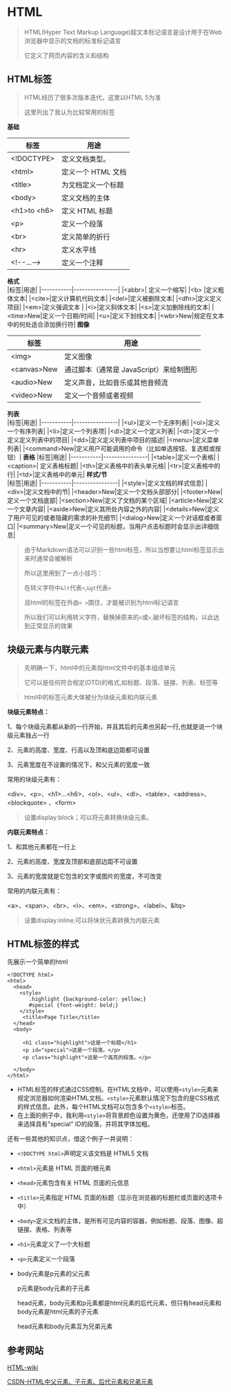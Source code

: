 # HTML

> HTML(Hyper Text Markup Language)超文本标记语言是设计用于在Web 浏览器中显示的文档的标准标记语言  
>
> 它定义了网页内容的含义和结构

## HTML标签

> HTML经历了很多次版本迭代，这里以HTML 5为准
>
> 这里列出了我认为比较常用的标签

**基础**	 

|标签|用途|
|-----------|----------------|
|<!DOCTYPE>|定义文档类型。 |
|&lt;html&gt;| 定义一个 HTML 文档 |
|&lt;title&gt;| 为文档定义一个标题|
|&lt;body&gt;| 定义文档的主体|
|&lt;h1&gt;to &lt;h6&gt;| 定义 HTML 标题|
|&lt;p&gt;| 定义一个段落|
|&lt;br&gt;| 定义简单的折行|
|&lt;hr&gt;|定义水平线|
|&lt;!--...--&gt;| 定义一个注释|

**格式**	 
|标签|用途|
|-----------|----------------|
|&lt;abbr>|	定义一个缩写|
|&lt;b>	|定义粗体文本|
|&lt;cite>|定义计算机代码文本|
|&lt;del>|定义被删除文本|
|&lt;dfn>|定义定义项目|
|&lt;em>|定义强调文本 |
|&lt;i>|定义斜体文本|
|&lt;s>|定义加删除线的文本|
|&lt;time>New|定义一个日期/时间|
|&lt;u>|定义下划线文本|
|&lt;wbr>New|规定在文本中的何处适合添加换行符|
**图像**	 

|标签|用途|
|-----------|----------------|
|&lt;img>	|定义图像|
|&lt;canvas>New|通过脚本（通常是 JavaScript）来绘制图形|
|&lt;audio>New|定义声音，比如音乐或其他音频流|
|&lt;video>New|定义一个音频或者视频|
**列表**	 
|标签|用途|
|-----------|----------------|
|&lt;ul>|定义一个无序列表|
|&lt;ol>|定义一个有序列表|
|&lt;li>|定义一个列表项|
|&lt;dl>|定义一个定义列表|
|&lt;dt>|定义一个定义定义列表中的项目|
|&lt;dd>|定义定义列表中项目的描述|
|&lt;menu>|定义菜单列表|
|&lt;command>New|定义用户可能调用的命令（比如单选按钮、复选框或按钮）|
**表格**
|标签|用途|
|-----------|----------------|
|&lt;table>|定义一个表格|
|&lt;caption>|	定义表格标题|
|&lt;th>|定义表格中的表头单元格|
|&lt;tr>|定义表格中的行|
|&lt;td>|定义表格中的单元|
**样式/节**	 
|标签|用途|
|-----------|----------------|
|&lt;style>|定义文档的样式信息|
|&lt;div>|定义文档中的节|
|&lt;header>New|定义一个文档头部部分|
|&lt;footer>New|定义一个文档底部|
|&lt;section>New|定义了文档的某个区域|
|&lt;article>New|定义一个文章内容|
|&lt;aside>New|定义其所处内容之外的内容|
|&lt;details>New|定义了用户可见的或者隐藏的需求的补充细节|
|&lt;dialog>New|定义一个对话框或者窗口|
|&lt;summary>New|定义一个可见的标题，当用户点击标题时会显示出详细信息|



> 由于Markdown语法可以识别一些html标签，所以当想要让html标签显示出来时通常会被解析
>
> 所以这里用到了一点小技巧：
>
> 在转义字符中`&lt`代表`<`,`&gt`代表`>`
>
> 且html的标签在外由`< >`围住，才能被识别为html标记语言
>
> 所以我们可以利用转义字符，替换掉原来的`<`或`>`,破坏标签的结构，以此达到正常显示的效果



## 块级元素与内联元素

> 先明确一下，html中的元素指html文件中的基本组成单元
>
> 它可以是任何符合规定(DTD)的格式,如标题、段落、链接、列表、标签等

> html中的标签元素大体被分为块级元素和内联元素

**块级元素特点：**

1、每个块级元素都从新的一行开始，并且其后的元素也另起一行,也就是说一个块级元素独占一行

2、元素的高度、宽度、行高以及顶和底边距都可设置

3、元素宽度在不设置的情况下，和父元素的宽度一致

常用的块级元素有：

&lt;div>、&lt;p>、&lt;h1>...<h6&gt;、&lt;ol>、&lt;ul>、&lt;dl>、&lt;table>、&lt;address>、&lt;blockquote> 、&lt;form&gt;

> 设置display:block；可以将元素转换块级元素。

**内联元素特点：**

1、和其他元素都在一行上

2、元素的高度、宽度及顶部和底部边距不可设置

3、元素的宽度就是它包含的文字或图片的宽度，不可改变

常用的内联元素有：

&lt;a>、&lt;span>、&lt;br>、&lt;i>、&lt;em>、&lt;strong>、&lt;label>、&ltq>

> 设置display:inline;可以将块状元素转换为内联元素

## HTML标签的样式

先展示一个简单的html

```{
<!DOCTYPE html>
<html>
  <head>
    <style>
       .highlight {background-color: yellow;}
       #special {font-weight: bold;}
    </style>
     <title>Page Title</title>
  </head>
  <body>

     <h1 class="highlight">这是一个标题</h1>
     <p id="special">这是一个段落。</p>
     <p class="highlight">这是一个高亮的段落。</p>

  </body>
</html>
```

* HTML标签的样式通过CSS控制。在HTML文档中，可以使用`<style>`元素来规定浏览器如何渲染HTML文档。`<style>`元素默认情况下包含的是CSS格式的样式信息。此外，每个HTML文档可以包含多个`<style>`标签。
* 在上面的例子中，我利用`<style>`将背景颜色设置为黄色，还使用了ID选择器来选择具有"special" ID的段落，并将其字体加粗。

还有一些其他的知识点，借这个例子一并说明：

- `<!DOCTYPE html>`声明定义该文档是 HTML5 文档

- `<html>`元素是 HTML 页面的根元素

- `<head>`元素包含有关 HTML 页面的元信息

- `<title>`元素指定 HTML 页面的标题（显示在浏览器的标题栏或页面的选项卡中）

- `<body>`定义文档的主体，是所有可见内容的容器，例如标题、段落、图像、超链接、表格、列表等

- `<h1>`元素定义了一个大标题

- `<p>`元素定义一个段落

- body元素是p元素的父元素

  p元素是body元素的子元素

  head元素，body元素和p元素都是html元素的后代元素，但只有head元素和body元素是html元素的子元素

  head元素和body元素互为兄弟元素

## 参考网站

[HTML-wiki](https://en.wikipedia.org/wiki/HTML)

[CSDN-HTML中父元素、子元素、后代元素和兄弟元素](https://blog.csdn.net/qq_46241430/article/details/119296829)

```

```